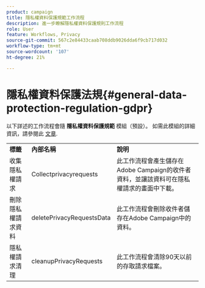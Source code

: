 ```yaml
---
product: campaign
title: 隱私權資料保護規範工作流程
description: 進一步瞭解隱私權資料保護規則工作流程
role: User
feature: Workflows, Privacy
source-git-commit: 567c2e84433caab708ddb9026dda6f9cb717d032
workflow-type: tm+mt
source-wordcount: '107'
ht-degree: 21%

---
```



# 隱私權資料保護法規{#general-data-protection-regulation-gdpr}


以下詳述的工作流程會隨 **隱私權資料保護規範** 模組（預設）。 如需此模組的詳細資訊，請參閱此 [文章](https://helpx.adobe.com/tw/campaign/kb/acc-privacy.html).

<table> 
 <tbody> 
  <tr> 
   <td> <strong>標籤</strong><br /> </td> 
   <td> <strong>內部名稱</strong><br /> </td> 
   <td> <strong>說明</strong><br /> </td> 
  </tr> 
  <tr> 
   <td> <span class="uicontrol">收集隱私權請求</span> <br /> </td> 
   <td> <span class="uicontrol">Collectprivacyrequests</span> <br /> </td> 
   <td> 此工作流程會產生儲存在Adobe Campaign的收件者資料，並讓該資料可在隱私權請求的畫面中下載。<br /> </td> 
  </tr> 
  <tr> 
   <td> <span class="uicontrol">刪除隱私權請求資料</span> <br /> </td> 
   <td> <span class="uicontrol">deletePrivacyRequestsData</span> <br /> </td> 
   <td> 此工作流程會刪除收件者儲存在Adobe Campaign中的資料。<br /> </td> 
  </tr> 
  <tr> 
   <td> <span class="uicontrol">隱私權請求清理</span> <br /> </td> 
   <td> <span class="uicontrol">cleanupPrivacyRequests</span> <br /> </td> 
   <td> 此工作流程會清除90天以前的存取請求檔案。<br /> </td> 
  </tr> 
 </tbody> 
</table>

